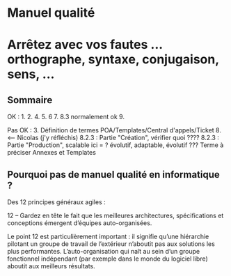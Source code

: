 # Manuel qualité

# Arrêtez avec vos fautes ... orthographe, syntaxe, conjugaison, sens, ... 


## Sommaire

OK :
1.
2.
4.
5.
6
7.
8.3 normalement ok
9.

Pas OK :
3. Définition de termes POA/Templates/Central d'appels/Ticket
8. <-- Nicolas (j'y réfléchis)
8.2.3 : Partie "Création", vérifier quoi ????
8.2.3 : Partie "Production", scalable ici = ? évolutif, adaptable, évolutif ??? Terme à préciser
Annexes et Templates

## Pourquoi pas de manuel qualité en informatique ?

Des 12 principes généraux agiles :

12 – Gardez en tête le fait que les meilleures architectures, spécifications et conceptions émergent d’équipes auto-organisées.

Le point 12 est particulièrement important : il signifie qu’une hiérarchie
pilotant un groupe de travail de l’extérieur n’aboutit pas aux solutions les
plus performantes. L’auto-organisation qui naît au sein d’un groupe fonctionnel
indépendant (par exemple dans le monde du logiciel libre) aboutit aux meilleurs
résultats.

